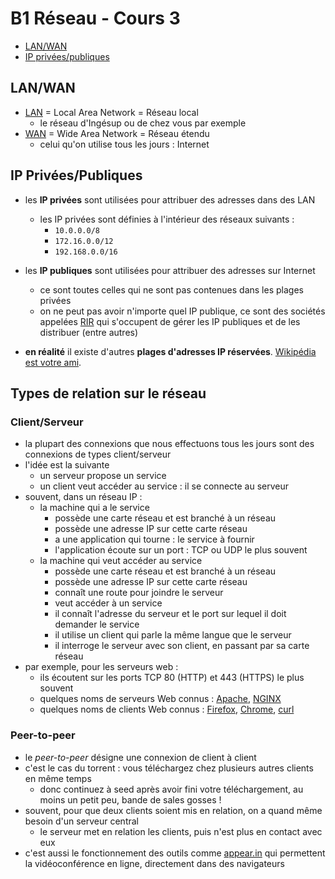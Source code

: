 # B1 Réseau - Cours 3

* [LAN/WAN](#LAN-WAN)
* [IP privées/publiques](#ip-privéespubliques)

## LAN/WAN
* [LAN](./lexique.md#LAN) = Local Area Network = Réseau local
  * le réseau d'Ingésup ou de chez vous par exemple
* [WAN](./lexique.md#WAN) = Wide Area Network = Réseau étendu 
  * celui qu'on utilise tous les jours : Internet
  
## IP Privées/Publiques
* les **IP privées** sont utilisées pour attribuer des adresses dans des LAN
  * les IP privées sont définies à l'intérieur des réseaux suivants : 
    * `10.0.0.0/8`
    * `172.16.0.0/12`
    * `192.168.0.0/16`
* les **IP publiques** sont utilisées pour attribuer des adresses sur Internet
  * ce sont toutes celles qui ne sont pas contenues dans les plages privées
  * on ne peut pas avoir n'importe quel IP publique, ce sont des sociétés appelées [RIR](https://en.wikipedia.org/wiki/Regional_Internet_registry) qui s'occupent de gérer les IP publiques et de les distribuer (entre autres)
  
* **en réalité** il existe d'autres **plages d'adresses IP réservées**. [Wikipédia est votre ami](https://en.wikipedia.org/wiki/Reserved_IP_addresses).

## Types de relation sur le réseau
### Client/Serveur

* la plupart des connexions que nous effectuons tous les jours sont des connexions de types client/serveur
* l'idée est la suivante
  * un serveur propose un service
  * un client veut accéder au service : il se connecte au serveur
* souvent, dans un réseau IP :
  * la machine qui a le service
    * possède une carte réseau et est branché à un réseau
    * possède une adresse IP sur cette carte réseau
    * a une application qui tourne : le service à fournir 
    * l'application écoute sur un port : TCP ou UDP le plus souvent
  * la machine qui veut accéder au service
    * possède une carte réseau et est branché à un réseau
    * possède une adresse IP sur cette carte réseau
    * connaît une route pour joindre le serveur
    * veut accéder à un service 
    * il connaît l'adresse du serveur et le port sur lequel il doit demander le service
    * il utilise un client qui parle la même langue que le serveur
    * il interroge le serveur avec son client, en passant par sa carte réseau
* par exemple, pour les serveurs web :
  * ils écoutent sur les ports TCP 80 (HTTP) et 443 (HTTPS) le plus souvent
  * quelques noms de serveurs Web connus : [Apache](https://httpd.apache.org/), [NGINX](https://www.nginx.com/)
  * quelques noms de clients Web connus : [Firefox](https://www.mozilla.org/fr/firefox/new/), [Chrome](https://www.google.com/chrome/), [curl](./lexique.md#curl-et-wget)
  
### Peer-to-peer
* le *peer-to-peer* désigne une connexion de client à client
* c'est le cas du torrent : vous téléchargez chez plusieurs autres clients en même temps
  * donc continuez à seed après avoir fini votre téléchargement, au moins un petit peu, bande de sales gosses !
* souvent, pour que deux clients soient mis en relation, on a quand même besoin d'un serveur central
  * le serveur met en relation les clients, puis n'est plus en contact avec eux
* c'est aussi le fonctionnement des outils comme [appear.in](https://appear.in) qui permettent la vidéoconférence en ligne, directement dans des navigateurs
